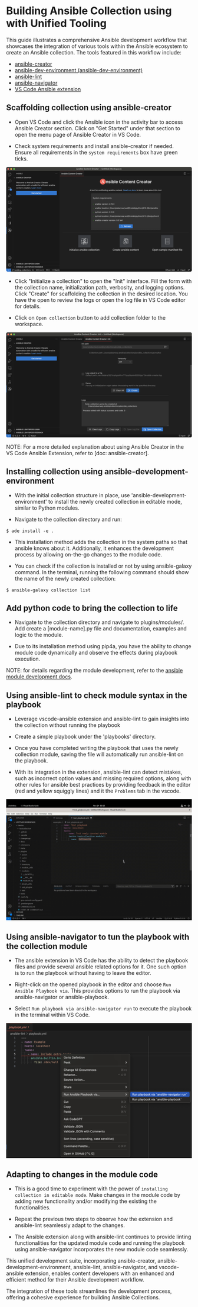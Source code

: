 # Building Ansible Collection using with Unified Tooling

This guide illustrates a comprehensive Ansible development workflow that showcases the integration of various tools within the Ansible ecosystem to create an Ansible collection. The tools featured in this workflow include:

- [ansible-creator](https://github.com/ansible/ansible-creator)
- [ansible-dev-environment (ansible-dev-environment)](https://github.com/ansible/ansible-dev-environment)
- [ansible-lint](https://github.com/ansible/ansible-lint)
- [ansible-navigator](https://github.com/ansible/ansible-navigator)
- [VS Code Ansible extension](https://github.com/ansible/vscode-ansible)

## Scaffolding collection using ansible-creator

- Open VS Code and click the Ansible icon in the activity bar to access Ansible Creator section. Click on "Get Started" under that section to open the menu page of Ansible Creator in VS Code.

- Check system requirements and install ansible-creator if needed. Ensure all requirements in the `system requirements` box have green ticks.

![ansible-creator-menu](../media/ansible-creator-menu-installed.png)

- Click "Initialize a collection" to open the "Init" interface. Fill the form with the collection name, initialization path, verbosity, and logging options. Click "Create" for scaffolding the collection in the desired location. You have the open to review the logs or open the log file in VS Code editor for details.

- Click on `Open collection` button to add collection folder to the workspace.

![scaffold-collection](../media/create-collection.png)

NOTE: For a more detailed explanation about using Ansible Creator in the VS Code Ansible Extension, refer to [doc: ansible-creator].

## Installing collection using ansible-development-environment

- With the initial collection structure in place, use 'ansible-development-environment' to install the newly created collection in editable mode, similar to Python modules.

- Navigate to the collection directory and run:

```console
$ ade install -e .
```

- This installation method adds the collection in the system paths so that ansible knows about it. Additionally, it enhances the development process by allowing on-the-go changes to the module code.

- You can check if the collection is installed or not by using ansible-galaxy command. In the terminal, running the following command should show the name of the newly created collection:

```console
$ ansible-galaxy collection list
```

## Add python code to bring the collection to life

- Navigate to the collection directory and navigate to plugins/modules/. Add create a [module-name].py file and documentation, examples and logic to the module.

- Due to its installation method using pip4a, you have the ability to change module code dynamically and observe the effects during playbook execution.

NOTE: for details regarding the module development, refer to the [ansible module development docs](https://docs.ansible.com/ansible/latest/dev_guide/developing_modules_general.html).

## Using ansible-lint to check module syntax in the playbook

- Leverage vscode-ansible extension and ansible-lint to gain insights into the collection without running the playbook

- Create a simple playbook under the 'playbooks' directory.

- Once you have completed writing the playbook that uses the newly collection module, saving the file will automatically run ansible-lint on the playbook.

- With its integration in the extension, ansible-lint can detect mistakes, such as incorrect option values and missing required options, along with other rules for ansible best practices by providing feedback in the editor (red and yellow squiggly lines) and it the `Problems` tab in the vscode.

![ansible-lint](../media/ansible-lint.gif)

## Using ansible-navigator to tun the playbook with the collection module

- The ansible extension in VS Code has the ability to detect the playbook files and provide several
  ansible related options for it. One such option is to run the playbook without having to leave the editor.

- Right-click on the opened playbook in the editor and choose `Run Ansible Playbook via`. This provides options to run the playbook via ansible-navigator or ansible-playbook.

- Select `Run playbook via ansible-navigator run` to execute the playbook in the terminal within VS Code.

![ansible-navigator](../media/ansible-navigator-run.png)

## Adapting to changes in the module code

- This is a good time to experiment with the power of `installing collection in editable mode`. Make changes in the module code by adding new functionality and/or modifying the existing the functionalities.

- Repeat the previous two steps to observe how the extension and ansible-lint seamlessly adapt to the changes.

- The Ansible extension along with ansible-lint continues to provide linting functionalities for the updated module code and running the playbook using ansible-navigator incorporates the new module code seamlessly.

This unified development suite, incorporating ansible-creator, ansible-development-environment, ansible-lint, ansible-navigator, and vscode-ansible extension, enables content developers with an enhanced and efficient method for their Ansible development workflow.

The integration of these tools streamlines the development process, offering a cohesive experience for building Ansible Collections.
